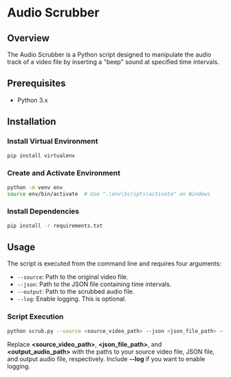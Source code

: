 # Audio Scrubber

## Overview

The Audio Scrubber is a Python script designed to manipulate the audio track of a video file by inserting a "beep" sound at specified time intervals.

## Prerequisites

- Python 3.x

## Installation

### Install Virtual Environment

```bash
pip install virtualenv
```

### Create and Activate Environment

```bash
python -m venv env
source env/bin/activate  # Use ".\env\Scripts\activate" on Windows
```

### Install Dependencies

```bash
pip install -r requirements.txt
```

## Usage

The script is executed from the command line and requires four arguments:

- `--source`: Path to the original video file.
- `--json`: Path to the JSON file containing time intervals.
- `--output`: Path to the scrubbed audio file.
- `--log`: Enable logging. This is optional.

### Script Execution

```bash
python scrub.py --source <source_video_path> --json <json_file_path> --output <output_audio_path> [--log]
```

Replace **<source_video_path>**, **<json_file_path>**, and **<output_audio_path>** with the paths to your source video file, JSON file, and output audio file, respectively. Include **--log** if you want to enable logging.
